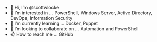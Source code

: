 - 👋 Hi, I’m @scottwlocke
- 👀 I’m interested in ... PowerShell, Windows Server, Active Directory, DevOps, Information Security
- 🌱 I’m currently learning ... Docker, Puppet
- 💞️ I’m looking to collaborate on ... Automation and PowerShell
- 📫 How to reach me ... GitHub

<!---
scottwlocke/scottwlocke is a ✨ special ✨ repository because its `README.md` (this file) appears on your GitHub profile.
You can click the Preview link to take a look at your changes.
--->
